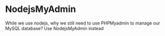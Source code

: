 # NodejsMyAdmin
While we use nodejs, why we still need to use PHPMyadmin to manage our MySQL database? Use NodejsMyAdmin instead
